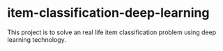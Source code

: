 # item-classification-deep-learning
This project is to solve an real life item classification problem using deep learning technology.
